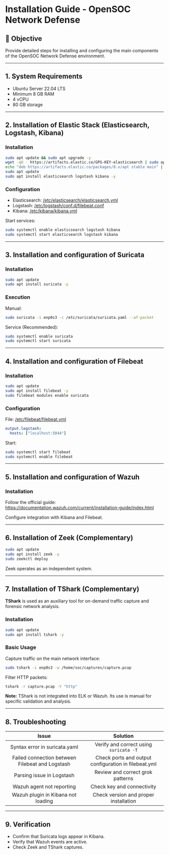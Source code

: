 # Installation Guide - OpenSOC Network Defense

## 🔧 Objective
Provide detailed steps for installing and configuring the main components of the OpenSOC Network Defense environment.

---

## 1. System Requirements

- Ubuntu Server 22.04 LTS
- Minimum 8 GB RAM
- 4 vCPU
- 80 GB storage

---

## 2. Installation of Elastic Stack (Elasticsearch, Logstash, Kibana)

### Installation
```bash
sudo apt update && sudo apt upgrade -y
wget -qO - https://artifacts.elastic.co/GPG-KEY-elasticsearch | sudo apt-key add -
echo "deb https://artifacts.elastic.co/packages/8.x/apt stable main" | sudo tee -a /etc/apt/sources.list.d/elastic-8.x.list
sudo apt update
sudo apt install elasticsearch logstash kibana -y
```

### Configuration
- Elasticsearch: [/etc/elasticsearch/elasticsearch.yml](../../Elasticsearch/elasticsearch.yml)
- Logstash: [/etc/logstash/conf.d/filebeat.conf](../../Logstash/conf.d/filebeat.conf)
- Kibana: [/etc/kibana/kibana.yml](../../kibana/kibana.yml)

Start services:
```bash
sudo systemctl enable elasticsearch logstash kibana
sudo systemctl start elasticsearch logstash kibana
```

---

## 3. Installation and configuration of Suricata

### Installation
```bash
sudo apt update
sudo apt install suricata -y
```

### Execution
Manual:
```bash
sudo suricata -i enp0s3 -c /etc/suricata/suricata.yaml --af-packet
```
Service (Recommended):
```bash
sudo systemctl enable suricata
sudo systemctl start suricata
```
---

## 4. Installation and configuration of Filebeat

### Installation
```bash
sudo apt update
sudo apt install filebeat -y
sudo filebeat modules enable suricata
```

### Configuration
File: [/etc/filebeat/filebeat.yml](../../Filebeat/filebeat.yml)
```yaml
output.logstash:
  hosts: ["localhost:5044"]
```

Start:
```bash
sudo systemctl start filebeat
sudo systemctl enable filebeat
```

---

## 5. Installation and configuration of Wazuh

### Installation
Follow the official guide:
https://documentation.wazuh.com/current/installation-guide/index.html

Configure integration with Kibana and Filebeat.

---

## 6. Installation of Zeek (Complementary)

```bash
sudo apt update
sudo apt install zeek -y
sudo zeekctl deploy
```
Zeek operates as an independent system.

---

## 7. Installation of TShark (Complementary)

**TShark** is used as an auxiliary tool for on-demand traffic capture and forensic network analysis.

### Installation
```bash
sudo apt update
sudo apt install tshark -y
```

### Basic Usage
Capture traffic on the main network interface:
```bash
sudo tshark -i enp0s3 -w /home/soc/captures/capture.pcap
```

Filter HTTP packets:
```bash
tshark -r capture.pcap -Y "http"
```

**Note:** TShark is not integrated into ELK or Wazuh. Its use is manual for specific validation and analysis.

---

## 8. Troubleshooting

| Issue | Solution |
|:-:|:-:|
| Syntax error in suricata.yaml | Verify and correct using `suricata -T` |
| Failed connection between Filebeat and Logstash | Check ports and output configuration in filebeat.yml |
| Parsing issue in Logstash | Review and correct grok patterns |
| Wazuh agent not reporting | Check key and connectivity |
| Wazuh plugin in Kibana not loading | Check version and proper installation |

---

## 9. Verification
- Confirm that Suricata logs appear in Kibana.
- Verify that Wazuh events are active.
- Check Zeek and TShark captures.
